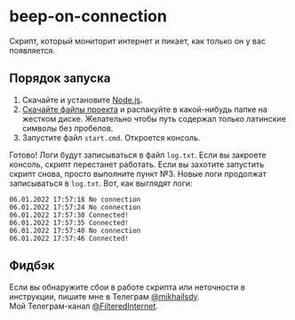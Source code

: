 # beep-on-connection

Скрипт, который мониторит интернет и пикает, как только он у вас появляется.

## Порядок запуска

1. Скачайте и установите [Node.js](https://nodejs.org/en/download/).
2. [Скачайте файлы проекта](https://github.com/mikhailsdv/beep-on-connection/archive/main.zip) и распакуйте в какой-нибудь папке на жестком диске. Желательно чтобы путь содержал только латинские символы без пробелов.
3. Запустите файл `start.cmd`. Откроется консоль.

Готово! Логи будут записываться в файл `log.txt`. Если вы закроете консоль, скрипт перестанет работать. Если вы захотите запустить скрипт снова, просто выполните пункт №3. Новые логи продолжат записываться в `log.txt`. Вот, как выглядят логи:

```
06.01.2022 17:57:18 No connection
06.01.2022 17:57:24 No connection
06.01.2022 17:57:30 Connected!
06.01.2022 17:57:35 Connected!
06.01.2022 17:57:40 No connection
06.01.2022 17:57:46 Connected!
```

## Фидбэк

Если вы обнаружите сбои в работе скрипта или неточности в инструкции, пишите мне в Телеграм [@mikhailsdv](https://t.me/mikhailsdv).  
Мой Телеграм-канал [@FilteredInternet](https://t.me/FilteredInternet).
